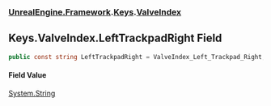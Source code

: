 ### [UnrealEngine.Framework](UnrealEngine_Framework.md 'UnrealEngine.Framework').[Keys](Keys.md 'UnrealEngine.Framework.Keys').[ValveIndex](Keys_ValveIndex.md 'UnrealEngine.Framework.Keys.ValveIndex')
## Keys.ValveIndex.LeftTrackpadRight Field
```csharp
public const string LeftTrackpadRight = ValveIndex_Left_Trackpad_Right;
```
#### Field Value
[System.String](https://docs.microsoft.com/en-us/dotnet/api/System.String 'System.String')
